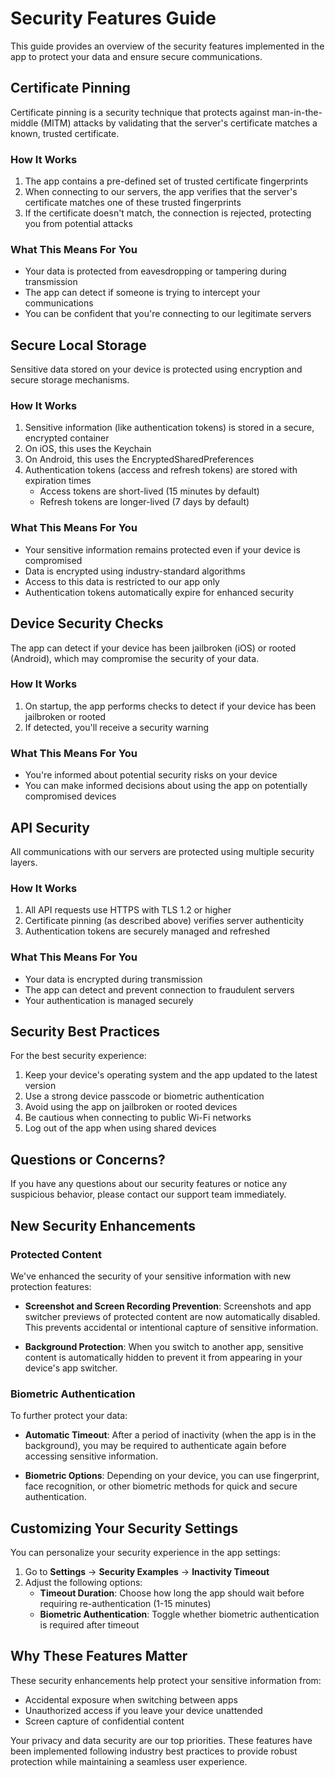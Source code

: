 # Security Features Guide

This guide provides an overview of the security features implemented in the app to protect your data and ensure secure communications.

## Certificate Pinning

Certificate pinning is a security technique that protects against man-in-the-middle (MITM) attacks by validating that the server's certificate matches a known, trusted certificate.

### How It Works

1. The app contains a pre-defined set of trusted certificate fingerprints
2. When connecting to our servers, the app verifies that the server's certificate matches one of these trusted fingerprints
3. If the certificate doesn't match, the connection is rejected, protecting you from potential attacks

### What This Means For You

- Your data is protected from eavesdropping or tampering during transmission
- The app can detect if someone is trying to intercept your communications
- You can be confident that you're connecting to our legitimate servers

## Secure Local Storage

Sensitive data stored on your device is protected using encryption and secure storage mechanisms.

### How It Works

1. Sensitive information (like authentication tokens) is stored in a secure, encrypted container
2. On iOS, this uses the Keychain
3. On Android, this uses the EncryptedSharedPreferences
4. Authentication tokens (access and refresh tokens) are stored with expiration times
   - Access tokens are short-lived (15 minutes by default)
   - Refresh tokens are longer-lived (7 days by default)

### What This Means For You

- Your sensitive information remains protected even if your device is compromised
- Data is encrypted using industry-standard algorithms
- Access to this data is restricted to our app only
- Authentication tokens automatically expire for enhanced security

## Device Security Checks

The app can detect if your device has been jailbroken (iOS) or rooted (Android), which may compromise the security of your data.

### How It Works

1. On startup, the app performs checks to detect if your device has been jailbroken or rooted
2. If detected, you'll receive a security warning

### What This Means For You

- You're informed about potential security risks on your device
- You can make informed decisions about using the app on potentially compromised devices

## API Security

All communications with our servers are protected using multiple security layers.

### How It Works

1. All API requests use HTTPS with TLS 1.2 or higher
2. Certificate pinning (as described above) verifies server authenticity
3. Authentication tokens are securely managed and refreshed

### What This Means For You

- Your data is encrypted during transmission
- The app can detect and prevent connection to fraudulent servers
- Your authentication is managed securely

## Security Best Practices

For the best security experience:

1. Keep your device's operating system and the app updated to the latest version
2. Use a strong device passcode or biometric authentication
3. Avoid using the app on jailbroken or rooted devices
4. Be cautious when connecting to public Wi-Fi networks
5. Log out of the app when using shared devices

## Questions or Concerns?

If you have any questions about our security features or notice any suspicious behavior, please contact our support team immediately.

## New Security Enhancements

### Protected Content

We've enhanced the security of your sensitive information with new protection features:

- **Screenshot and Screen Recording Prevention**: Screenshots and app switcher previews of protected content are now automatically disabled. This prevents accidental or intentional capture of sensitive information.

- **Background Protection**: When you switch to another app, sensitive content is automatically hidden to prevent it from appearing in your device's app switcher.

### Biometric Authentication

To further protect your data:

- **Automatic Timeout**: After a period of inactivity (when the app is in the background), you may be required to authenticate again before accessing sensitive information.

- **Biometric Options**: Depending on your device, you can use fingerprint, face recognition, or other biometric methods for quick and secure authentication.

## Customizing Your Security Settings

You can personalize your security experience in the app settings:

1. Go to **Settings** → **Security Examples** → **Inactivity Timeout**
2. Adjust the following options:
   - **Timeout Duration**: Choose how long the app should wait before requiring re-authentication (1-15 minutes)
   - **Biometric Authentication**: Toggle whether biometric authentication is required after timeout

## Why These Features Matter

These security enhancements help protect your sensitive information from:

- Accidental exposure when switching between apps
- Unauthorized access if you leave your device unattended
- Screen capture of confidential content

Your privacy and data security are our top priorities. These features have been implemented following industry best practices to provide robust protection while maintaining a seamless user experience.